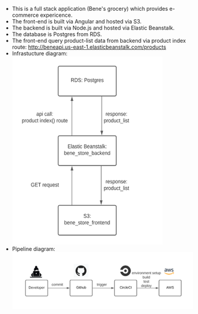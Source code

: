 - This is a full stack application (Bene's grocery) which provides e-commerce expericence.
- The front-end is built via Angular and hosted via S3.
- The backend is built via Node.js and hosted via Elastic Beanstalk.
- The database is Postgres from RDS.
- The front-end query product-list data from backend via product index route:
  http://beneapi.us-east-1.elasticbeanstalk.com/products
- Infrastucture diagram:
  <img src="https://github.com/Jocelyn59435/bene_store_fullstack/blob/master/screenshots/diagram.png" width="400" height="500">
- Pipeline diagram:
  ![diagram](../screenshots/circleci_pipeline_diagram.png)
